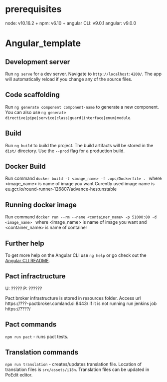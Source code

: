 # prerequisites
node: v10.16.2 +
npm: v6.10 + 
angular CLI: v9.0.1
angular: v9.0.0

# Angular_template

## Development server

Run `ng serve` for a dev server. Navigate to `http://localhost:4200/`. The app will automatically reload if you change any of the source files.

## Code scaffolding

Run `ng generate component component-name` to generate a new component. You can also use `ng generate directive|pipe|service|class|guard|interface|enum|module`.

## Build

Run `ng build` to build the project. The build artifacts will be stored in the `dist/` directory. Use the `--prod` flag for a production build.

## Docker Build

Run command  `docker build -t <image_name> -f .ops/Dockerfile . ` where <image_name> is name of image you want 
Curently used image name is eu.gcr.io/round-runner-126807/advance-hes:unstable

## Running docker image

Run command  `docker run --rm --name <container_name> -p 51000:80 -d <image_name> ` where <image_name> is name of image you want and <container_name> is name of container

## Further help

To get more help on the Angular CLI use `ng help` or go check out the [Angular CLI README](https://github.com/angular/angular-cli/blob/master/README.md).

## Pact infractructure

U: ?????
P: ??????

Pact broker infrastructure is stored in resources folder.
Access url https://???-pactbroker.comland.si:8443/ if it is not running run jenkins job https://????/

## Pact commands
`npm run pact` - runs pact tests.

## Translation commands
`npm run translation` - creates/updates translation file. Location of translation files is `src/assets/i18n`.
Translation files can be updated in PoEdit editor.

